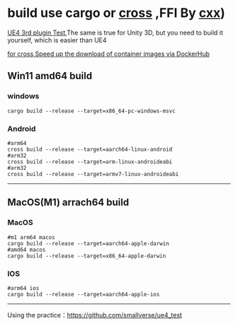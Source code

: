 # build use cargo or [cross](https://github.com/cross-rs/cross) ,FFI By [cxx](https://github.com/dtolnay/cxx))

[UE4 3rd plugin Test](https://github.com/smallverse/ue4_test),The same is true for Unity 3D, but you need to build it yourself, which is easier than UE4

[for cross,Speed up the download of container images via DockerHub](https://github.com/smallverse/imageverse)

## Win11 amd64 build
### windows
```shell
cargo build --release --target=x86_64-pc-windows-msvc 
```
### Android
```shell
#arm64
cross build --release --target=aarch64-linux-android 
#arm32
cross build --release --target=arm-linux-androideabi
#arm32
cross build --release --target=armv7-linux-androideabi

```
---
## MacOS(M1) arrach64 build
### MacOS
```shell
#m1 arm64 macos
cargo build --release --target=aarch64-apple-darwin
#amd64 macos
cargo build --release --target=x86_64-apple-darwin
```


### IOS
```shell
#arm64 ios
cargo build --release --target=aarch64-apple-ios
```
---
Using the practice：https://github.com/smallverse/ue4_test 
